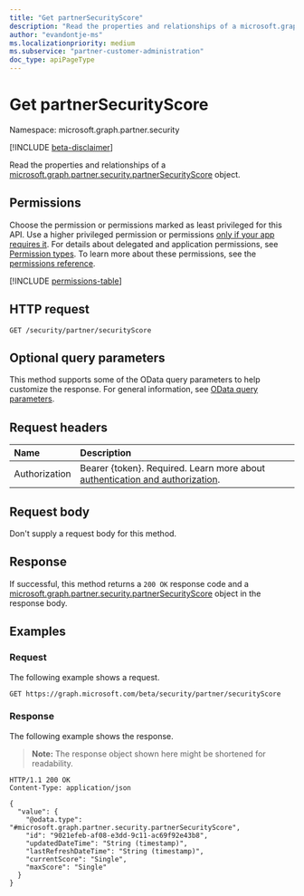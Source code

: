 ```yaml
---
title: "Get partnerSecurityScore"
description: "Read the properties and relationships of a microsoft.graph.partner.security.partnerSecurityScore object."
author: "evandontje-ms"
ms.localizationpriority: medium
ms.subservice: "partner-customer-administration"
doc_type: apiPageType
---
```


# Get partnerSecurityScore

Namespace: microsoft.graph.partner.security

[!INCLUDE [beta-disclaimer](../../includes/beta-disclaimer.md)]

Read the properties and relationships of a [microsoft.graph.partner.security.partnerSecurityScore](../resources/partner-security-partnersecurityscore.md) object.

## Permissions

Choose the permission or permissions marked as least privileged for this API. Use a higher privileged permission or permissions [only if your app requires it](/graph/permissions-overview#best-practices-for-using-microsoft-graph-permissions). For details about delegated and application permissions, see [Permission types](/graph/permissions-overview#permission-types). To learn more about these permissions, see the [permissions reference](/graph/permissions-reference).

<!-- {
  "blockType": "permissions",
  "name": "partner-permissions"
}
-->
[!INCLUDE [permissions-table](../includes/permissions/partnersecurityscore-get-permissions.md)]

## HTTP request

<!-- {
  "blockType": "ignored"
}
-->
``` http
GET /security/partner/securityScore
```

## Optional query parameters

This method supports some of the OData query parameters to help customize the response. For general information, see [OData query parameters](/graph/query-parameters).

## Request headers

|Name|Description|
|:---|:---|
|Authorization|Bearer {token}. Required. Learn more about [authentication and authorization](/graph/auth/auth-concepts).|

## Request body

Don't supply a request body for this method.

## Response

If successful, this method returns a `200 OK` response code and a [microsoft.graph.partner.security.partnerSecurityScore](../resources/partner-security-partnersecurityscore.md) object in the response body.

## Examples

### Request

The following example shows a request.
<!-- {
  "blockType": "request",
  "name": "get_partnersecurityscore"
}
-->
``` http
GET https://graph.microsoft.com/beta/security/partner/securityScore
```


### Response

The following example shows the response.
>**Note:** The response object shown here might be shortened for readability.
<!-- {
  "blockType": "response",
  "truncated": true,
  "@odata.type": "microsoft.graph.partner.security.partnerSecurityScore"
}
-->
``` http
HTTP/1.1 200 OK
Content-Type: application/json

{
  "value": {
    "@odata.type": "#microsoft.graph.partner.security.partnerSecurityScore",
    "id": "9021efeb-af08-e3dd-9c11-ac69f92e43b8",
    "updatedDateTime": "String (timestamp)",
    "lastRefreshDateTime": "String (timestamp)",
    "currentScore": "Single",
    "maxScore": "Single"
  }
}
```

